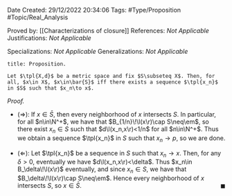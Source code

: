 <div class="topSpace"></div>

Date Created: 29/12/2022 20:34:06
Tags: #Type/Proposition #Topic/Real_Analysis

Proved by: [[Characterizations of closure]]
References: <i>Not Applicable</i>
Justifications: <i>Not Applicable</i>

Specializations: <i>Not Applicable</i>
Generalizations: <i>Not Applicable</i>

``` ad-Proposition
title: Proposition.

Let $\tpl{X,d}$ be a metric space and fix $S\subseteq X$. Then, for all, $x\in X$, $x\in\bar{S}$ iff there exists a sequence $\tpl{x_n}$ in $S$ such that $x_n\to x$.

```

<i>Proof.</i> 
* ($\Rightarrow$): If $x\in\bar{S}$, then every neighborhood of $x$ intersects $S$. In particular, for all $n\in\N^+$, we have that $B_{1/n}\!\l(x\r)\cap S\neq\em$, so there exist $x_n\in S$ such that $d\l(x_n,x\r)<1/n$ for all $n\in\N^+$. Thus we obtain a sequence $\tpl{x_n}$ in $S$ such that $x_n\to p$, so we are done.

* ($\Leftarrow$): Let $\tpl{x_n}$ be a sequence in $S$ such that $x_n\to x$. Then, for any $\delta>0$, eventually we have $d\l(x_n,x\r)<\delta$. Thus $x_n\in B_\delta\!\l(x\r)$ eventually, and since $x_n\in S$, we have that $B_\delta\!\l(x\r)\cap S\neq\em$. Hence every neighborhood of $x$ intersects $S$, so $x\in\bar{S}$.<span style="float:right;">$\blacksquare$</span>
